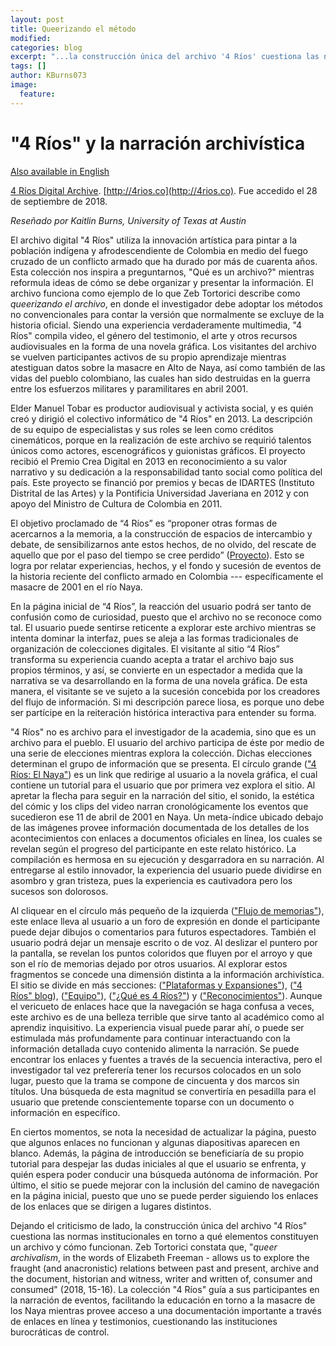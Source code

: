```yaml
---
layout: post
title: Queerizando el método
modified:
categories: blog
excerpt: "...la construcción única del archivo '4 Ríos' cuestiona las normas institucionalizadas en torno a qué elementos constituyen un archivo y cómo funcionan."
tags: []
author: KBurns073
image:
  feature:
---
```


# "4 Ríos" y la narración archivística
[Also available in English](http://www.halperta.com/criticalarchives/blog/4rios-review/)

[4 Ríos Digital Archive](http://4rios.co). [http://4rios.co](http://4rios.co). Fue accedido el 28 de septiembre de 2018. 

*Reseñado por Kaitlin Burns, University of Texas at Austin*

El archivo digital "4 Ríos" utiliza la innovación artística para pintar a la población indígena y afrodescendiente de Colombia en medio del fuego cruzado de un conflicto armado que ha durado por más de cuarenta años. Esta colección nos inspira a preguntarnos, "Qué es un archivo?" mientras reformula ideas de cómo se debe organizar y presentar la información. El archivo funciona como ejemplo de lo que Zeb Tortorici describe como *queerizando el archivo*, en donde el investigador debe adoptar los métodos no convencionales para contar la versión que normalmente se excluye de la historia oficial. Siendo una experiencia verdaderamente multimedia, "4 Ríos" compila video, el género del testimonio, el arte y otros recursos audiovisuales en la forma de una novela gráfica. Los visitantes del archivo se vuelven participantes activos de su propio aprendizaje mientras atestiguan datos sobre la masacre en Alto de Naya, así como también de las vidas del pueblo colombiano, las cuales han sido destruidas en la guerra entre los esfuerzos militares y paramilitares en abril 2001.

Elder Manuel Tobar es productor audiovisual y activista social, y es quién creó y dirigió el colectivo informático de "4 Ríos" en 2013. La descripción de su equipo de especialistas y sus roles se leen como créditos cinemáticos, porque en la realización de este archivo se requirió talentos únicos como actores, escenográficos y guionistas gráficos. El proyecto recibió el Premio Crea Digital en 2013 en reconocimiento a su valor narrativo y su dedicación a la responsabilidad tanto social como política del país. Este proyecto se financió por premios y becas de IDARTES (Instituto Distrital de las Artes) y la Pontificia Universidad Javeriana en 2012 y con apoyo del Ministro de Cultura de Colombia en 2011.

El objetivo proclamado de “4 Ríos” es “proponer otras formas de acercarnos a la memoria, a la construcción de espacios de intercambio y debate, de sensibilizarnos ante estos hechos, de no olvido, del rescate de aquello que por el paso del tiempo se cree perdido” ([Proyecto](http://4rios.co/blog/proyecto/)). Esto se logra por relatar experiencias, hechos, y el fondo y sucesión de eventos de la historia reciente del conflicto armado en Colombia --- específicamente el masacre de 2001 en el río Naya.

En la página inicial de “4 Ríos”, la reacción del usuario podrá ser tanto de confusión como de curiosidad, puesto que el archivo no se reconoce como tal. El usuario puede sentirse reticente a explorar este archivo mientras se intenta dominar la interfaz, pues se aleja a las formas tradicionales de organización de colecciones digitales. El visitante al sitio “4 Ríos” transforma su experiencia cuando acepta a tratar el archivo bajo sus propios términos, y así, se convierte en un espectador a medida que la narrativa se va desarrollando en la forma de una novela gráfica. De esta manera, el visitante se ve sujeto a la sucesión concebida por los creadores del flujo de información. Si mi descripción parece liosa, es porque uno debe ser partícipe en la reiteración histórica interactiva para entender su forma. 

"4 Ríos" no es archivo para el investigador de la academia, sino que es un archivo para el pueblo. El usuario del archivo participa de éste por medio de una serie de elecciones mientras explora la colección. Dichas elecciones determinan el grupo de información que se presenta. El círculo grande (["4 Ríos: El Naya"](http://4rios.co/elnaya)) es un link que redirige al usuario a la novela gráfica, el cual contiene un tutorial para el usuario que por primera vez explora el sitio. Al apretar la flecha para seguir en la narración del sitio, el sonido, la estética del cómic y los clips del video narran cronológicamente los eventos que sucedieron ese 11 de abril de 2001 en Naya. Un meta-índice ubicado debajo de las imágenes provee información documentada de los detalles de los acontecimientos con enlaces a documentos oficiales en línea, los cuales se revelan según el progreso del participante en este relato histórico. La compilación es hermosa en su ejecución y desgarradora en su narración. Al entregarse al estilo innovador, la experiencia del usuario puede dividirse en asombro y gran tristeza, pues la experiencia es cautivadora pero los sucesos son dolorosos.

Al cliquear en el círculo más pequeño de la izquierda (["Flujo de memorias"](http://4rios.co/elnaya/flujo)), este enlace lleva al usuario a un foro de expresión en donde el participante puede dejar dibujos o comentarios para futuros espectadores. También el usuario podrá dejar un mensaje escrito o de voz. Al deslizar el puntero por la pantalla, se revelan los puntos coloridos que fluyen por el arroyo y que son el río de memorias dejado por otros usuarios. Al explorar estos fragmentos se concede una dimensión distinta a la información archivística. El sitio se divide en más secciones: (["Plataformas y Expansiones"](http://4rios.co/blog/expansiones-y-plataformas/)), (["4 Ríos" blog](http://4rios.co/blog)), (["Equipo"](http://4rios.co/blog/equipo)), (["¿Qué es 4 Ríos?"](http://4rios.co/blog/proyecto)) y (["Reconocimientos"](http://4rios.co/blog/reconocimientos)). Aunque el vericueto de enlaces hace que la navegación se haga confusa a veces, este archivo es de una belleza terrible que sirve tanto al académico como al aprendiz inquisitivo. La experiencia visual puede parar ahí, o puede ser estimulada más profundamente para continuar interactuando con la información detallada cuyo contenido alimenta la narración. Se puede encontrar los enlaces y fuentes a través de la secuencia interactiva, pero el investigador tal vez preferería tener los recursos colocados en un solo lugar, puesto que la trama se compone de cincuenta y dos marcos sin títulos. Una búsqueda de esta magnitud se convertiría en pesadilla para el usuario que pretende conscientemente toparse con un documento o información en específico.

En ciertos momentos, se nota la necesidad de actualizar la página, puesto que algunos enlaces no funcionan y algunas diapositivas aparecen en blanco. Además, la página de introducción se beneficiaría de su propio tutorial para despejar las dudas iniciales al que el usuario se enfrenta, y quién espera poder conducir una búsqueda autónoma de información. Por último, el sitio se puede mejorar con la inclusión del camino de navegación en la página inicial, puesto que uno se puede perder siguiendo los enlaces de los enlaces que se dirigen a lugares distintos.

Dejando el criticismo de lado, la construcción única del archivo "4 Ríos" cuestiona las normas institucionales en torno a qué elementos constituyen un archivo y cómo funcionan. Zeb Tortorici constata que, "*queer archivalism*, in the words of Elizabeth Freeman - allows us to explore the fraught (and anacronistic) relations between past and present, archive and the document, historian and witness, writer and written of, consumer and consumed" (2018, 15-16). La colección "4 Ríos" guía a sus participantes en la narración de eventos, facilitando la educación en torno a la masacre de los Naya mientras provee acceso a una documentación importante a través de enlaces en línea y testimonios, cuestionando las instituciones burocráticas de control.
